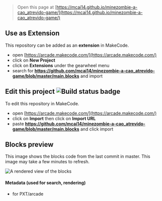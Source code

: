 
> Open this page at [https://mcai14.github.io/minezombie-a-cao_atrevido-game/](https://mcai14.github.io/minezombie-a-cao_atrevido-game/)

## Use as Extension

This repository can be added as an **extension** in MakeCode.

* open [https://arcade.makecode.com/](https://arcade.makecode.com/)
* click on **New Project**
* click on **Extensions** under the gearwheel menu
* search for **https://github.com/mcai14/minezombie-a-cao_atrevido-game/blob/master/main.blocks** and import

## Edit this project ![Build status badge](https://github.com/mcai14/minezombie-a-cao_atrevido-game/blob/master/main.blocks/workflows/MakeCode/badge.svg)

To edit this repository in MakeCode.

* open [https://arcade.makecode.com/](https://arcade.makecode.com/)
* click on **Import** then click on **Import URL**
* paste **https://github.com/mcai14/minezombie-a-cao_atrevido-game/blob/master/main.blocks** and click import

## Blocks preview

This image shows the blocks code from the last commit in master.
This image may take a few minutes to refresh.

![A rendered view of the blocks](https://github.com/mcai14/minezombie-a-cao_atrevido-game/blob/master/main.blocks/raw/master/.github/makecode/blocks.png)

#### Metadata (used for search, rendering)

* for PXT/arcade
<script src="https://makecode.com/gh-pages-embed.js"></script><script>makeCodeRender("{{ site.makecode.home_url }}", "{{ site.github.owner_name }}/{{ site.github.repository_name }}");</script>
